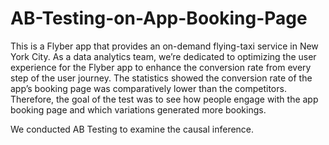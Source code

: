 # AB-Testing-on-App-Booking-Page

This is a Flyber app that provides an on-demand flying-taxi service in New York City. As a data analytics
team, we’re dedicated to optimizing the user experience for the Flyber app to enhance the conversion rate
from every step of the user journey. The statistics showed the conversion rate of the app’s booking page
was comparatively lower than the competitors. Therefore, the goal of the test was to see how people engage
with the app booking page and which variations generated more bookings.   

We conducted AB Testing to examine the causal inference. 

